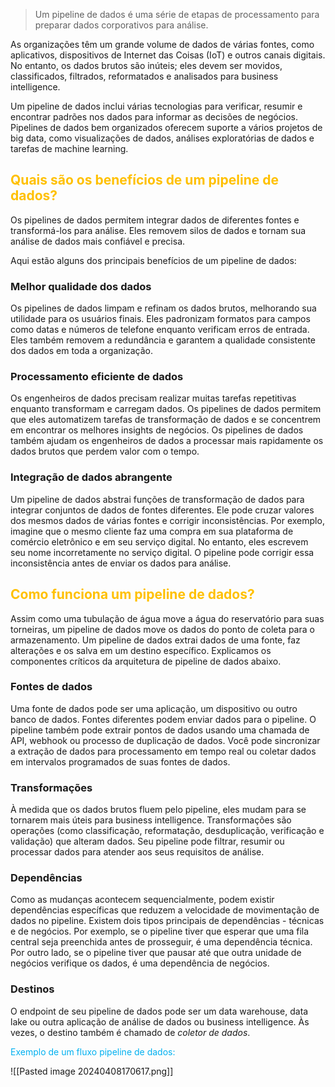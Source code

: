  
> Um pipeline de dados é uma série de etapas de processamento para preparar dados corporativos para análise.

As organizações têm um grande volume de dados de várias fontes, como aplicativos, dispositivos de Internet das Coisas (IoT) e outros canais digitais. No entanto, os dados brutos são inúteis; eles devem ser movidos, classificados, filtrados, reformatados e analisados para business intelligence. 

Um pipeline de dados inclui várias tecnologias para verificar, resumir e encontrar padrões nos dados para informar as decisões de negócios. Pipelines de dados bem organizados oferecem suporte a vários projetos de big data, como visualizações de dados, análises exploratórias de dados e tarefas de machine learning.

## <span style="color:#ffc000">Quais são os benefícios de um pipeline de dados?</span>

Os pipelines de dados permitem integrar dados de diferentes fontes e transformá-los para análise. Eles removem silos de dados e tornam sua análise de dados mais confiável e precisa. 

Aqui estão alguns dos principais benefícios de um pipeline de dados:
### **Melhor qualidade dos dados**

Os pipelines de dados limpam e refinam os dados brutos, melhorando sua utilidade para os usuários finais. Eles padronizam formatos para campos como datas e números de telefone enquanto verificam erros de entrada. Eles também removem a redundância e garantem a qualidade consistente dos dados em toda a organização.

### **Processamento eficiente de dados**

Os engenheiros de dados precisam realizar muitas tarefas repetitivas enquanto transformam e carregam dados. Os pipelines de dados permitem que eles automatizem tarefas de transformação de dados e se concentrem em encontrar os melhores insights de negócios. Os pipelines de dados também ajudam os engenheiros de dados a processar mais rapidamente os dados brutos que perdem valor com o tempo.

### **Integração de dados abrangente**

Um pipeline de dados abstrai funções de transformação de dados para integrar conjuntos de dados de fontes diferentes. Ele pode cruzar valores dos mesmos dados de várias fontes e corrigir inconsistências. Por exemplo, imagine que o mesmo cliente faz uma compra em sua plataforma de comércio eletrônico e em seu serviço digital. No entanto, eles escrevem seu nome incorretamente no serviço digital. O pipeline pode corrigir essa inconsistência antes de enviar os dados para análise.

## <span style="color:#ffc000">Como funciona um pipeline de dados?</span>

Assim como uma tubulação de água move a água do reservatório para suas torneiras, um pipeline de dados move os dados do ponto de coleta para o armazenamento. Um pipeline de dados extrai dados de uma fonte, faz alterações e os salva em um destino específico. Explicamos os componentes críticos da arquitetura de pipeline de dados abaixo.

### **Fontes de dados**

Uma fonte de dados pode ser uma aplicação, um dispositivo ou outro banco de dados. Fontes diferentes podem enviar dados para o pipeline. O pipeline também pode extrair pontos de dados usando uma chamada de API, webhook ou processo de duplicação de dados. Você pode sincronizar a extração de dados para processamento em tempo real ou coletar dados em intervalos programados de suas fontes de dados.

### **Transformações**

À medida que os dados brutos fluem pelo pipeline, eles mudam para se tornarem mais úteis para business intelligence. Transformações são operações (como classificação, reformatação, desduplicação, verificação e validação) que alteram dados. Seu pipeline pode filtrar, resumir ou processar dados para atender aos seus requisitos de análise.

### **Dependências**

Como as mudanças acontecem sequencialmente, podem existir dependências específicas que reduzem a velocidade de movimentação de dados no pipeline. Existem dois tipos principais de dependências - técnicas e de negócios. Por exemplo, se o pipeline tiver que esperar que uma fila central seja preenchida antes de prosseguir, é uma dependência técnica. Por outro lado, se o pipeline tiver que pausar até que outra unidade de negócios verifique os dados, é uma dependência de negócios.

### **Destinos**

O endpoint de seu pipeline de dados pode ser um data warehouse, data lake ou outra aplicação de análise de dados ou business intelligence. Às vezes, o destino também é chamado de _coletor de dados_.

<span style="color:#00b0f0">Exemplo de um fluxo pipeline de dados:</span>

![[Pasted image 20240408170617.png]]


